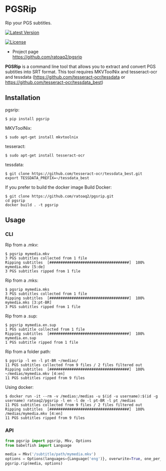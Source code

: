 # PGSRip

Rip your PGS subtitles.

[![Latest
Version](https://img.shields.io/pypi/v/pgsrip.svg)](https://pypi.python.org/pypi/pgsrip)

[![License](https://img.shields.io/github/license/ratoaq2/pgsrip.svg)](https://github.com/ratoaq2/pgsrip/blob/master/LICENSE)

  - Project page  
    <https://github.com/ratoaq2/pgsrip>

**PGSRip** is a command line tool that allows you to extract and convert
PGS subtitles into SRT format. This tool requires MKVToolNix and
tesseract-ocr and tessdata (<https://github.com/tesseract-ocr/tessdata>
or <https://github.com/tesseract-ocr/tessdata_best>)

## Installation

pgsrip:

    $ pip install pgsrip

MKVToolNix:

    $ sudo apt-get install mkvtoolnix

tesseract:

    $ sudo apt-get install tesseract-ocr

tessdata:

    $ git clone https://github.com/tesseract-ocr/tessdata_best.git
    export TESSDATA_PREFIX=~/tessdata_best

If you prefer to build the docker image Build Docker:

    $ git clone https://github.com/ratoaq2/pgsrip.git
    cd pgsrip
    docker build . -t pgsrip

## Usage

### CLI

Rip from a .mkv:

    $ pgsrip mymedia.mkv
    3 PGS subtitles collected from 1 file
    Ripping subtitles  [####################################]  100%  mymedia.mkv [5:de]
    3 PGS subtitles ripped from 1 file

Rip from a .mks:

    $ pgsrip mymedia.mks
    3 PGS subtitles collected from 1 file
    Ripping subtitles  [####################################]  100%  mymedia.mks [3:pt-BR]
    3 PGS subtitles ripped from 1 file

Rip from a .sup:

    $ pgsrip mymedia.en.sup
    1 PGS subtitle collected from 1 file
    Ripping subtitles  [####################################]  100%  mymedia.en.sup
    1 PGS subtitle ripped from 1 file

Rip from a folder path:

    $ pgsrip -l en -l pt-BR ~/medias/
    11 PGS subtitles collected from 9 files / 2 files filtered out
    Ripping subtitles  [####################################]  100%  ~/medias/mymedia.mkv [4:en]
    11 PGS subtitles ripped from 9 files

Using docker:

    $ docker run -it --rm -v /medias:/medias -u $(id -u username):$(id -g username) ratoaq2/pgsrip -l en -l de -l pt-BR -l pt /medias
    11 PGS subtitles collected from 9 files / 2 files filtered out
    Ripping subtitles  [####################################]  100%  /medias/mymedia.mkv [4:en]
    11 PGS subtitles ripped from 9 files

### API

``` python
from pgsrip import pgsrip, Mkv, Options
from babelfish import Language

media = Mkv('/subtitle/path/mymedia.mkv')
options = Options(languages={Language('eng')}, overwrite=True, one_per_lang=False)
pgsrip.rip(media, options)
```
